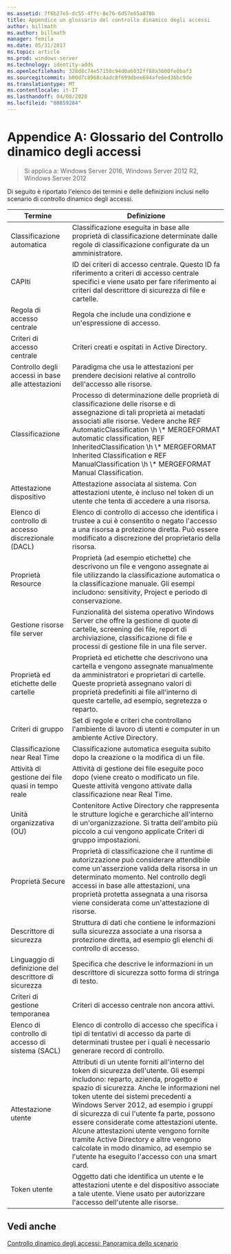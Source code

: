 ```yaml
---
ms.assetid: 7f6b27e5-dc55-4ffc-8e76-6d57e65a870b
title: Appendice un glossario del controllo dinamico degli accessi
author: billmath
ms.author: billmath
manager: femila
ms.date: 05/31/2017
ms.topic: article
ms.prod: windows-server
ms.technology: identity-adds
ms.openlocfilehash: 328d8c74e57150c94d0a6032ff88a3600fe0baf3
ms.sourcegitcommit: b00d7c8968c4adc8f699dbee694afe6ed36bc9de
ms.translationtype: MT
ms.contentlocale: it-IT
ms.lasthandoff: 04/08/2020
ms.locfileid: "80859284"
---
```

# <a name="appendix-a-dynamic-access-control-glossary"></a>Appendice A: Glossario del Controllo dinamico degli accessi

>Si applica a: Windows Server 2016, Windows Server 2012 R2, Windows Server 2012

Di seguito è riportato l'elenco dei termini e delle definizioni inclusi nello scenario di controllo dinamico degli accessi.  
  
|Termine|Definizione|  
|--------|--------------|  
|Classificazione automatica|Classificazione eseguita in base alle proprietà di classificazione determinate dalle regole di classificazione configurate da un amministratore.|  
|CAPIti|ID dei criteri di accesso centrale. Questo ID fa riferimento a criteri di accesso centrale specifici e viene usato per fare riferimento ai criteri dal descrittore di sicurezza di file e cartelle.|  
|Regola di accesso centrale|Regola che include una condizione e un'espressione di accesso.|  
|Criteri di accesso centrale|Criteri creati e ospitati in Active Directory.|  
|Controllo degli accessi in base alle attestazioni|Paradigma che usa le attestazioni per prendere decisioni relative al controllo dell'accesso alle risorse.|  
|Classificazione|Processo di determinazione delle proprietà di classificazione delle risorse e di assegnazione di tali proprietà ai metadati associati alle risorse. Vedere anche REF AutomaticClassification \h \\* MERGEFORMAT automatic classification, REF InheritedClassification \h \\\* MERGEFORMAT Inherited Classification e REF ManualClassification \h \\\* MERGEFORMAT Manual Classification.|  
|Attestazione dispositivo|Attestazione associata al sistema.  Con attestazioni utente, è incluso nel token di un utente che tenta di accedere a una risorsa.|  
|Elenco di controllo di accesso discrezionale (DACL)|Elenco di controllo di accesso che identifica i trustee a cui è consentito o negato l'accesso a una risorsa a protezione diretta. Può essere modificato a discrezione del proprietario della risorsa.|  
|Proprietà Resource|Proprietà (ad esempio etichette) che descrivono un file e vengono assegnate ai file utilizzando la classificazione automatica o la classificazione manuale. Gli esempi includono: sensitivity, Project e periodo di conservazione.|  
|Gestione risorse file server|Funzionalità del sistema operativo Windows Server che offre la gestione di quote di cartelle, screening dei file, report di archiviazione, classificazione di file e processi di gestione file in una file server.|  
|Proprietà ed etichette delle cartelle|Proprietà ed etichette che descrivono una cartella e vengono assegnate manualmente da amministratori e proprietari di cartelle. Queste proprietà assegnano valori di proprietà predefiniti ai file all'interno di queste cartelle, ad esempio, segretezza o reparto.|  
|Criteri di gruppo|Set di regole e criteri che controllano l'ambiente di lavoro di utenti e computer in un ambiente Active Directory.|  
|Classificazione near Real Time|Classificazione automatica eseguita subito dopo la creazione o la modifica di un file.|  
|Attività di gestione dei file quasi in tempo reale|Attività di gestione dei file eseguite poco dopo (viene creato o modificato un file. Queste attività vengono attivate dalla classificazione near Real Time.|  
|Unità organizzativa (OU)|Contenitore Active Directory che rappresenta le strutture logiche e gerarchiche all'interno di un'organizzazione. Si tratta dell'ambito più piccolo a cui vengono applicate Criteri di gruppo impostazioni.|  
|Proprietà Secure|Proprietà di classificazione che il runtime di autorizzazione può considerare attendibile come un'asserzione valida della risorsa in un determinato momento. Nel controllo degli accessi in base alle attestazioni, una proprietà protetta assegnata a una risorsa viene considerata come un'attestazione di risorse.|  
|Descrittore di sicurezza|Struttura di dati che contiene le informazioni sulla sicurezza associate a una risorsa a protezione diretta, ad esempio gli elenchi di controllo di accesso.|  
|Linguaggio di definizione del descrittore di sicurezza|Specifica che descrive le informazioni in un descrittore di sicurezza sotto forma di stringa di testo.|  
|Criteri di gestione temporanea|Criteri di accesso centrale non ancora attivi.|  
|Elenco di controllo di accesso di sistema (SACL)|Elenco di controllo di accesso che specifica i tipi di tentativi di accesso da parte di determinati trustee per i quali è necessario generare record di controllo.|  
|Attestazione utente|Attributi di un utente forniti all'interno del token di sicurezza dell'utente. Gli esempi includono: reparto, azienda, progetto e spazio di sicurezza.  Anche le informazioni nel token utente dei sistemi precedenti a Windows Server 2012, ad esempio i gruppi di sicurezza di cui l'utente fa parte, possono essere considerate come attestazioni utente. Alcune attestazioni utente vengono fornite tramite Active Directory e altre vengono calcolate in modo dinamico, ad esempio se l'utente ha eseguito l'accesso con una smart card.|  
|Token utente|Oggetto dati che identifica un utente e le attestazioni utente e del dispositivo associate a tale utente. Viene usato per autorizzare l'accesso dell'utente alle risorse.|  
  
## <a name="see-also"></a>Vedi anche  
[Controllo dinamico degli accessi: Panoramica dello scenario](Dynamic-Access-Control--Scenario-Overview.md)  
  


